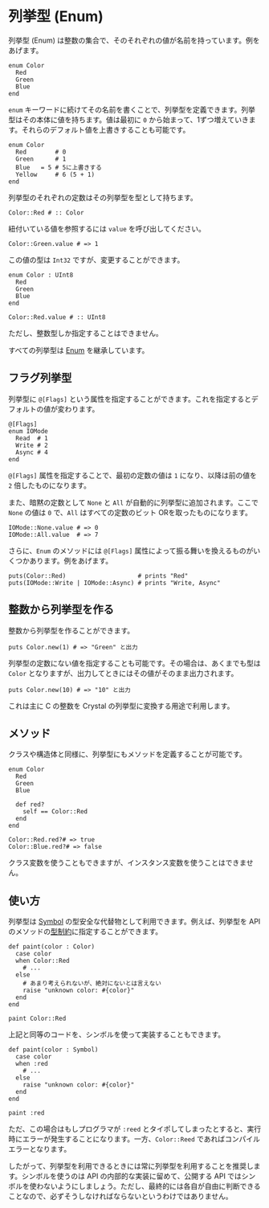 # 列挙型 (Enum)

列挙型 (Enum) は整数の集合で、そのそれぞれの値が名前を持っています。例をあげます。

```crystal
enum Color
  Red
  Green
  Blue
end
```

`enum` キーワードに続けてその名前を書くことで、列挙型を定義できます。列挙型はその本体に値を持ちます。値は最初に `0` から始まって、1ずつ増えていきます。それらのデフォルト値を上書きすることも可能です。

```crystal
enum Color
  Red        # 0
  Green      # 1
  Blue   = 5 # 5に上書きする
  Yellow     # 6 (5 + 1)
end
```

列挙型のそれぞれの定数はその列挙型を型として持ちます。

```crystal
Color::Red # :: Color
```

紐付いている値を参照するには `value` を呼び出してください。

```crystal
Color::Green.value # => 1
```

この値の型は `Int32` ですが、変更することができます。

```crystal
enum Color : UInt8
  Red
  Green
  Blue
end

Color::Red.value # :: UInt8
```

ただし、整数型しか指定することはできません。

すべての列挙型は [Enum](http://crystal-lang.org/api/Enum.html) を継承しています。

## フラグ列挙型

列挙型に `@[Flags]` という属性を指定することができます。これを指定するとデフォルトの値が変わります。

```crystal
@[Flags]
enum IOMode
  Read  # 1
  Write # 2
  Async # 4
end
```

`@[Flags]` 属性を指定することで、最初の定数の値は `1` になり、以降は前の値を `2` 倍したものになります。

また、暗黙の定数として `None` と `All` が自動的に列挙型に追加されます。ここで `None` の値は `0` で、`All` はすべての定数のビット ORを取ったものになります。

```crystal
IOMode::None.value # => 0
IOMode::All.value  # => 7
```

さらに、`Enum` のメソッドには `@[Flags]` 属性によって振る舞いを換えるものがいくつかあります。例をあげます。

```crystal
puts(Color::Red)                    # prints "Red"
puts(IOMode::Write | IOMode::Async) # prints "Write, Async"
```

## 整数から列挙型を作る

整数から列挙型を作ることができます。

```crystal
puts Color.new(1) # => "Green" と出力
```

列挙型の定数にない値を指定することも可能です。その場合は、あくまでも型は `Color` となりますが、出力してときにはその値がそのまま出力されます。

```crystal
puts Color.new(10) # => "10" と出力
```

これは主に C の整数を Crystal の列挙型に変換する用途で利用します。

## メソッド

クラスや構造体と同様に、列挙型にもメソッドを定義することが可能です。

```crystal
enum Color
  Red
  Green
  Blue

  def red?
    self == Color::Red
  end
end

Color::Red.red?# => true
Color::Blue.red?# => false
```

クラス変数を使うこともできますが、インスタンス変数を使うことはできません。

## 使い方

列挙型は [Symbol](http://crystal-lang.org/api/Symbol.html) の型安全な代替物として利用できます。例えば、列挙型を API のメソッドの[型制約](type_restrictions.md)に指定することができます。

```crystal
def paint(color : Color)
  case color
  when Color::Red
    # ...
  else
    # あまり考えられないが、絶対にないとは言えない
    raise "unknown color: #{color}"
  end
end

paint Color::Red
```

上記と同等のコードを、シンボルを使って実装することもできます。

```crystal
def paint(color : Symbol)
  case color
  when :red
    # ...
  else
    raise "unknown color: #{color}"
  end
end

paint :red
```

ただ、この場合はもしプログラマが `:reed` とタイポしてしまったとすると、実行時にエラーが発生することになります。一方、`Color::Reed` であればコンパイルエラーとなります。

したがって、列挙型を利用できるときには常に列挙型を利用することを推奨します。シンボルを使うのは API の内部的な実装に留めて、公開する API ではシンボルを使わないようにしましょう。ただし、最終的には各自が自由に判断できることなので、必ずそうしなければならないというわけではありません。
